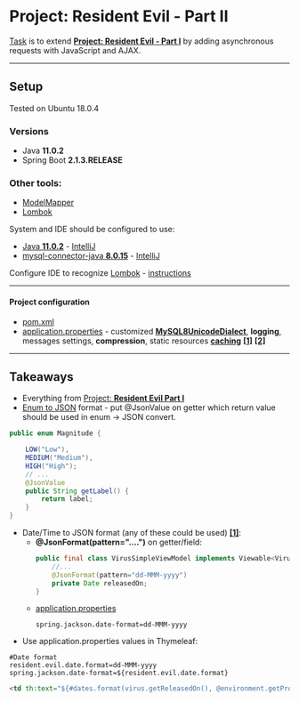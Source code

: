 # Project: Resident Evil - Part II
[Task](https://github.com/Martin-BG/SoftUni-Java-MVC-Frameworks-Spring-Feb-2019/blob/master/05.%20JavaScript%20and%20AJAX/05.%20JavaScript%20and%20AJAX%20-%20Exercise.pdf) 
is to extend [**Project: Resident Evil - Part I**](https://github.com/Martin-BG/SoftUni-Java-MVC-Frameworks-Spring-Feb-2019/tree/master/04.%20Thymeleaf%20and%20Controllers/Exercise/Resident%20Evil)
by adding asynchronous requests with JavaScript and AJAX.
___
## Setup
Tested on Ubuntu 18.0.4
### Versions
* Java **11.0.2**
* Spring Boot **2.1.3.RELEASE**
### Other tools:
* [ModelMapper](http://modelmapper.org/)
* [Lombok](https://projectlombok.org/)

System and IDE should be configured to use:
* [Java **11.0.2**](https://docs.oracle.com/cd/E19509-01/820-3208/inst_cli_jdk_javahome_t/) - [IntelliJ](https://stackoverflow.com/questions/18987228/how-do-i-change-the-intellij-idea-default-jdk)
* [mysql-connector-java **8.0.15**](https://dev.mysql.com/doc/connector-j/8.0/en/connector-j-installing-classpath.html) - [IntelliJ](https://www.jetbrains.com/help/idea/connecting-to-a-database.html)

Configure IDE to recognize [Lombok](https://projectlombok.org/) - [instructions](https://projectlombok.org/setup/overview)
___
#### Project configuration
* [pom.xml](https://github.com/Martin-BG/SoftUni-Java-MVC-Frameworks-Spring-Feb-2019/blob/master/05.%20JavaScript%20and%20AJAX/Exercise/Resident%20Evil%20Part%20II/pom.xml)
* [application.properties](https://github.com/Martin-BG/SoftUni-Java-MVC-Frameworks-Spring-Feb-2019/blob/master/05.%20JavaScript%20and%20AJAX/Exercise/Resident%20Evil%20Part%20II/src/main/resources/application.properties) - 
customized **[MySQL8UnicodeDialect](https://github.com/Martin-BG/SoftUni-Java-MVC-Frameworks-Spring-Feb-2019/blob/master/04.%20Thymeleaf%20and%20Controllers/Exercise/Resident%20Evil/src/main/java/org/softuni/residentevil/config/MySQL8UnicodeDialect.java)**, 
**logging**, messages settings, **compression**, static resources [**caching**](https://docs.spring.io/spring-security/site/docs/current/reference/htmlsingle/#headers-cache-control) 
[**[1]**](https://stackoverflow.com/a/35640540/7598851)
[**[2]**](https://www.baeldung.com/cachable-static-assets-with-spring-mvc)
___
## Takeaways
* Everything from [Project: **Resident Evil Part I**](https://github.com/Martin-BG/SoftUni-Java-MVC-Frameworks-Spring-Feb-2019/tree/master/04.%20Thymeleaf%20and%20Controllers/Exercise/Resident%20Evil)
* [Enum to JSON](https://www.baeldung.com/jackson-serialize-enums) format - 
put @JsonValue on getter which return value should be used in enum -> JSON convert.
```java
public enum Magnitude {

    LOW("Low"),
    MEDIUM("Medium"),
    HIGH("High");
    // ...
    @JsonValue
    public String getLabel() {
        return label;
    }
}
```
* Date/Time to JSON format (any of these could be used) 
[**[1]**](https://stackoverflow.com/questions/29027475/date-format-in-the-json-output-using-spring-boot):
  * **@JsonFormat(pattern="....")** on getter/field:
    ```java
    public final class VirusSimpleViewModel implements Viewable<Virus>, Serializable {
        //...
        @JsonFormat(pattern="dd-MMM-yyyy")
        private Date releasedOn;
    }
    ```
  * [application.properties](https://docs.spring.io/spring-boot/docs/current/reference/html/common-application-properties.html)
    ```properties
    spring.jackson.date-format=dd-MMM-yyyy
    ```
* Use application.properties values in Thymeleaf:
```properties
#Date format
resident.evil.date.format=dd-MMM-yyyy
spring.jackson.date-format=${resident.evil.date.format}
```
```html
<td th:text="${#dates.format(virus.getReleasedOn(), @environment.getProperty('resident.evil.date.format'))}"/>
```
